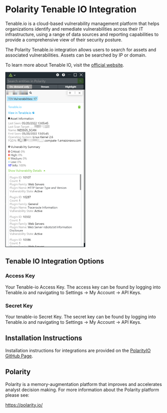 # Polarity Tenable IO Integration

Tenable.io is a cloud-based vulnerability management platform that helps organizations identify and remediate vulnerabilities across their IT infrastructure, using a range of data sources and reporting capabilities to provide a comprehensive view of their security posture.

The Polarity Tenable.io integration allows users to search for assets and associated vulnerabilities. Assets can be searched by IP or domain.

To learn more about Tenable IO, visit the [official website](www.tenable.com).

<img src="./images/overlay.png" width="50%">

## Tenable IO Integration Options

### Access Key

Your Tenable-io Access Key. The access key can be found by logging into Tenable.io and navigating to Settings -> My Account -> API Keys.

### Secret Key

Your tenable-io Secret Key. The secret key can be found by logging into Tenable.io and navigating to Settings -> My Account -> API Keys.

## Installation Instructions

Installation instructions for integrations are provided on the [PolarityIO GitHub Page](https://polarityio.github.io/).

## Polarity

Polarity is a memory-augmentation platform that improves and accelerates analyst decision making. For more information about the Polarity platform please see:

https://polarity.io/
